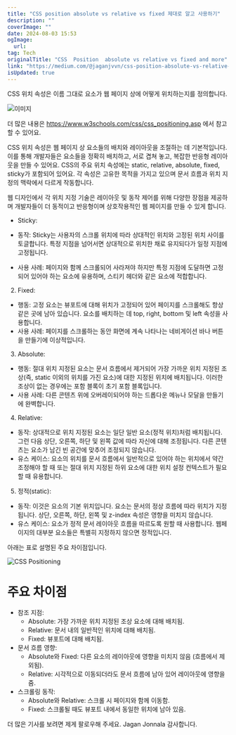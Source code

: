 ```yaml
---
title: "CSS position absolute vs relative vs fixed 제대로 알고 사용하기"
description: ""
coverImage: ""
date: 2024-08-03 15:53
ogImage:
  url:
tag: Tech
originalTitle: "CSS  Position  absolute vs relative vs fixed and more"
link: "https://medium.com/@jaganjvvn/css-position-absolute-vs-relative-vs-fixed-and-more-642a9c2696b2"
isUpdated: true
---
```


CSS 위치 속성은 이름 그대로 요소가 웹 페이지 상에 어떻게 위치하는지를 정의합니다.

![이미지](/assets/img/CSSPositionabsolutevsrelativevsfixedandmore_0.png)

더 많은 내용은 https://www.w3schools.com/css/css_positioning.asp 에서 참고할 수 있어요.

CSS 위치 속성은 웹 페이지 상 요소들의 배치와 레이아웃을 조절하는 데 기본적입니다. 이를 통해 개발자들은 요소들을 정확히 배치하고, 서로 겹쳐 놓고, 복잡한 반응형 레이아웃을 만들 수 있어요. CSS의 주요 위치 속성에는 static, relative, absolute, fixed, sticky가 포함되어 있어요. 각 속성은 고유한 목적을 가지고 있으며 문서 흐름과 위치 지정의 맥락에서 다르게 작동합니다.

<!-- seedividend - 사각형 -->

<ins class="adsbygoogle"
     style="display:block"
     data-ad-client="ca-pub-4877378276818686"
     data-ad-slot="1898504329"
     data-ad-format="auto"
     data-full-width-responsive="true"></ins>

<script>
     (adsbygoogle = window.adsbygoogle || []).push({});
</script>

웹 디자인에서 각 위치 지정 기술은 레이아웃 및 동작 제어를 위해 다양한 장점을 제공하며 개발자들이 더 동적이고 반응형이며 상호작용적인 웹 페이지를 만들 수 있게 합니다.

- Sticky:

- 동작: Sticky는 사용자의 스크롤 위치에 따라 상대적인 위치와 고정된 위치 사이를 토글합니다. 특정 지점을 넘어서면 상대적으로 위치한 채로 유지되다가 일정 지점에 고정됩니다.
- 사용 사례: 페이지와 함께 스크롤되어 사라져야 하지만 특정 지점에 도달하면 고정되어 있어야 하는 요소에 유용하며, 스티키 헤더와 같은 요소에 적합합니다.

2. Fixed:

<!-- seedividend - 사각형 -->

<ins class="adsbygoogle"
     style="display:block"
     data-ad-client="ca-pub-4877378276818686"
     data-ad-slot="1898504329"
     data-ad-format="auto"
     data-full-width-responsive="true"></ins>

<script>
     (adsbygoogle = window.adsbygoogle || []).push({});
</script>

- 행동: 고정 요소는 뷰포트에 대해 위치가 고정되어 있어 페이지를 스크롤해도 항상 같은 곳에 남아 있습니다. 요소를 배치하는 데 top, right, bottom 및 left 속성을 사용합니다.
- 사용 사례: 페이지를 스크롤하는 동안 화면에 계속 나타나는 네비게이션 바나 버튼을 만들기에 이상적입니다.

3. Absolute:

- 행동: 절대 위치 지정된 요소는 문서 흐름에서 제거되어 가장 가까운 위치 지정된 조상(즉, static 이외의 위치를 가진 요소)에 대한 지정된 위치에 배치됩니다. 이러한 조상이 없는 경우에는 포함 블록이 초기 포함 블록입니다.
- 사용 사례: 다른 콘텐츠 위에 오버레이되어야 하는 드롭다운 메뉴나 모달을 만들기에 완벽합니다.

4. Relative:

<!-- seedividend - 사각형 -->

<ins class="adsbygoogle"
     style="display:block"
     data-ad-client="ca-pub-4877378276818686"
     data-ad-slot="1898504329"
     data-ad-format="auto"
     data-full-width-responsive="true"></ins>

<script>
     (adsbygoogle = window.adsbygoogle || []).push({});
</script>

- 동작: 상대적으로 위치 지정된 요소는 일단 일반 요소(정적 위치)처럼 배치됩니다. 그런 다음 상단, 오른쪽, 하단 및 왼쪽 값에 따라 자신에 대해 조정됩니다. 다른 콘텐츠는 요소가 남긴 빈 공간에 맞추어 조정되지 않습니다.
- 유스 케이스: 요소의 위치를 문서 흐름에서 일반적으로 있어야 하는 위치에서 약간 조정해야 할 때 또는 절대 위치 지정된 하위 요소에 대한 위치 설정 컨텍스트가 필요할 때 유용합니다.

5. 정적(static):

- 동작: 이것은 요소의 기본 위치입니다. 요소는 문서의 정상 흐름에 따라 위치가 지정됩니다. 상단, 오른쪽, 하단, 왼쪽 및 z-index 속성은 영향을 미치지 않습니다.
- 유스 케이스: 요소가 정적 문서 레이아웃 흐름을 따르도록 원할 때 사용합니다. 웹페이지의 대부분 요소들은 특별히 지정하지 않으면 정적입니다.

아래는 표로 설명된 주요 차이점입니다.

<!-- seedividend - 사각형 -->

<ins class="adsbygoogle"
     style="display:block"
     data-ad-client="ca-pub-4877378276818686"
     data-ad-slot="1898504329"
     data-ad-format="auto"
     data-full-width-responsive="true"></ins>

<script>
     (adsbygoogle = window.adsbygoogle || []).push({});
</script>

![CSS Positioning](/assets/img/CSSPositionabsolutevsrelativevsfixedandmore_1.png)

# 주요 차이점

- 참조 지점:
  - Absolute: 가장 가까운 위치 지정된 조상 요소에 대해 배치됨.
  - Relative: 문서 내의 일반적인 위치에 대해 배치됨.
  - Fixed: 뷰포트에 대해 배치됨.
- 문서 흐름 영향:
  - Absolute와 Fixed: 다른 요소의 레이아웃에 영향을 미치지 않음 (흐름에서 제외됨).
  - Relative: 시각적으로 이동되더라도 문서 흐름에 남아 있어 레이아웃에 영향을 줌.
- 스크롤링 동작:
  - Absolute와 Relative: 스크롤 시 페이지와 함께 이동함.
  - Fixed: 스크롤될 때도 뷰포트 내에서 동일한 위치에 남아 있음.

더 많은 기사를 보려면
제게 팔로우해 주세요.
Jagan Jonnala
감사합니다.
